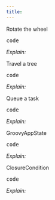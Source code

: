 ```yaml
---
title: 
---
```

<p>
Rotate the wheel
</p>
<pre class="code java">code</pre>

<p>
<em class="u">Explain:</em>
</p>

<p>
Travel a tree
</p>
<pre class="code java">code</pre>

<p>
<em class="u">Explain:</em>
</p>

<p>
Queue a task
</p>
<pre class="code java">code</pre>

<p>
<em class="u">Explain:</em>
</p>

<p>
GroovyAppState
</p>
<pre class="code java">code</pre>

<p>
<em class="u">Explain:</em>
</p>

<p>
ClosureCondition
</p>
<pre class="code java">code</pre>

<p>
<em class="u">Explain:</em>
</p>
